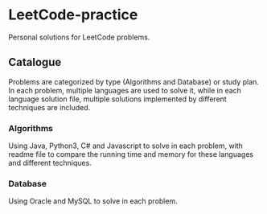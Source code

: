 # LeetCode-practice

Personal solutions for LeetCode problems.

## Catalogue

Problems are categorized by type (Algorithms and Database) or study plan.
In each problem, multiple languages are used to solve it, while in each language solution file, multiple solutions implemented by different techniques are included.

### Algorithms

Using Java, Python3, C# and Javascript to solve in each problem, with readme file to compare the running time and memory for these languages and different techniques.

### Database

Using Oracle and MySQL to solve in each problem.

